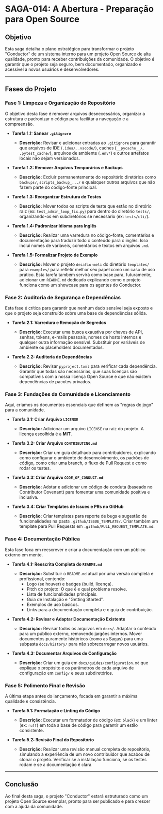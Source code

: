 # SAGA-014: A Abertura - Preparação para Open Source

## Objetivo

Esta saga detalha o plano estratégico para transformar o projeto "Conductor" de um sistema interno para um projeto Open Source de alta qualidade, pronto para receber contribuições da comunidade. O objetivo é garantir que o projeto seja seguro, bem documentado, organizado e acessível a novos usuários e desenvolvedores.

---

## Fases do Projeto

### Fase 1: Limpeza e Organização do Repositório

O objetivo desta fase é remover arquivos desnecessários, organizar a estrutura e padronizar o código para facilitar a navegação e a compreensão.

*   **Tarefa 1.1: Sanear `.gitignore`**
    *   **Descrição:** Revisar e adicionar entradas ao `.gitignore` para garantir que arquivos de IDE (`.idea/`, `.vscode/`), caches (`__pycache__/`, `.pytest_cache/`), arquivos de ambiente (`.env*`) e outros artefatos locais não sejam versionados.

*   **Tarefa 1.2: Remover Arquivos Temporários e Backups**
    *   **Descrição:** Excluir permanentemente do repositório diretórios como `backups/`, `scripts_backup_.../` e quaisquer outros arquivos que não fazem parte do código-fonte principal.

*   **Tarefa 1.3: Reorganizar Estrutura de Testes**
    *   **Descrição:** Mover todos os scripts de teste que estão no diretório raiz (ex: `test_admin_loop_fix.py`) para dentro do diretório `tests/`, organizando-os em subdiretórios se necessário (ex: `tests/cli/`).

*   **Tarefa 1.4: Padronizar Idioma para Inglês**
    *   **Descrição:** Realizar uma varredura no código-fonte, comentários e documentação para traduzir todo o conteúdo para o inglês. Isso inclui nomes de variáveis, comentários e textos em arquivos `.md`.

*   **Tarefa 1.5: Formalizar Projeto de Exemplo**
    *   **Descrição:** Mover o projeto `desafio-meli` do diretório `templates/` para `examples/` para refletir melhor seu papel como um caso de uso prático. Esta tarefa também servirá como base para, futuramente, adicionar um `README.md` dedicado explicando como o projeto funciona como um showcase para os agentes do Conductor.

### Fase 2: Auditoria de Segurança e Dependências

Esta fase é crítica para garantir que nenhum dado sensível seja exposto e que o projeto seja construído sobre uma base de dependências sólida.

*   **Tarefa 2.1: Varredura e Remoção de Segredos**
    *   **Descrição:** Executar uma busca exaustiva por chaves de API, senhas, tokens, e-mails pessoais, nomes de hosts internos e qualquer outra informação sensível. Substituir por variáveis de ambiente ou placeholders documentados.

*   **Tarefa 2.2: Auditoria de Dependências**
    *   **Descrição:** Revisar `pyproject.toml` para verificar cada dependência. Garantir que todas são necessárias, que suas licenças são compatíveis com a nossa licença Open Source e que não existem dependências de pacotes privados.

### Fase 3: Fundações da Comunidade e Licenciamento

Aqui, criamos os documentos essenciais que definem as "regras do jogo" para a comunidade.

*   **Tarefa 3.1: Criar Arquivo `LICENSE`**
    *   **Descrição:** Adicionar um arquivo `LICENSE` na raiz do projeto. A licença escolhida é a **MIT**.

*   **Tarefa 3.2: Criar Arquivo `CONTRIBUTING.md`**
    *   **Descrição:** Criar um guia detalhado para contribuidores, explicando como configurar o ambiente de desenvolvimento, os padrões de código, como criar uma branch, o fluxo de Pull Request e como rodar os testes.

*   **Tarefa 3.3: Criar Arquivo `CODE_OF_CONDUCT.md`**
    *   **Descrição:** Adotar e adicionar um código de conduta (baseado no Contributor Covenant) para fomentar uma comunidade positiva e inclusiva.

*   **Tarefa 3.4: Criar Templates de Issues e PRs no GitHub**
    *   **Descrição:** Criar templates para reporte de bugs e sugestão de funcionalidades na pasta `.github/ISSUE_TEMPLATE/`. Criar também um template para Pull Requests em `.github/PULL_REQUEST_TEMPLATE.md`.

### Fase 4: Documentação Pública

Esta fase foca em reescrever e criar a documentação com um público externo em mente.

*   **Tarefa 4.1: Reescrita Completa do `README.md`**
    *   **Descrição:** Substituir o `README.md` atual por uma versão completa e profissional, contendo:
        *   Logo (se houver) e badges (build, licença).
        *   Pitch do projeto: O que é e qual problema resolve.
        *   Lista de funcionalidades principais.
        *   Guia de Instalação e "Getting Started".
        *   Exemplos de uso básicos.
        *   Links para a documentação completa e o guia de contribuição.

*   **Tarefa 4.2: Revisar e Adaptar Documentação Existente**
    *   **Descrição:** Revisar todos os arquivos em `docs/`. Adaptar o conteúdo para um público externo, removendo jargões internos. Mover documentos puramente históricos (como as Sagas) para uma subpasta `docs/history/` para não sobrecarregar novos usuários.

*   **Tarefa 4.3: Documentar Arquivos de Configuração**
    *   **Descrição:** Criar um guia em `docs/guides/configuration.md` que explique o propósito e os parâmetros de cada arquivo de configuração em `config/` e seus subdiretórios.

### Fase 5: Polimento Final e Revisão

A última etapa antes do lançamento, focada em garantir a máxima qualidade e consistência.

*   **Tarefa 5.1: Formatação e Linting do Código**
    *   **Descrição:** Executar um formatador de código (ex: `black`) e um linter (ex: `ruff`) em toda a base de código para garantir um estilo consistente.

*   **Tarefa 5.2: Revisão Final do Repositório**
    *   **Descrição:** Realizar uma revisão manual completa do repositório, simulando a experiência de um novo contribuidor que acabou de clonar o projeto. Verificar se a instalação funciona, se os testes rodam e se a documentação é clara.

---

## Conclusão

Ao final desta saga, o projeto "Conductor" estará estruturado como um projeto Open Source exemplar, pronto para ser publicado e para crescer com a ajuda da comunidade.
